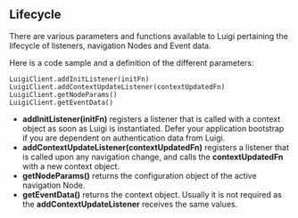 ## Lifecycle

There are various parameters and functions available to Luigi pertaining the lifecycle of listeners, navigation Nodes and Event data.  

Here is a code sample and a definition of the different parameters:

````
LuigiClient.addInitListener(initFn)
LuigiClient.addContextUpdateListener(contextUpdatedFn)
LuigiClient.getNodeParams()
LuigiClient.getEventData()
````

- **addInitListener(initFn)** registers a listener that is called with a context object as soon as Luigi is instantiated. Defer your application bootstrap if you are dependent on authentication data from Luigi.
- **addContextUpdateListener(contextUpdatedFn)** registers a listener that is called upon any navigation change, and calls the **contextUpdatedFn** with a new context object.
- **getNodeParams()** returns the configuration object of the active navigation Node.
- **getEventData()** returns the context object. Usually it is not required as the **addContextUpdateListener** receives the same values.